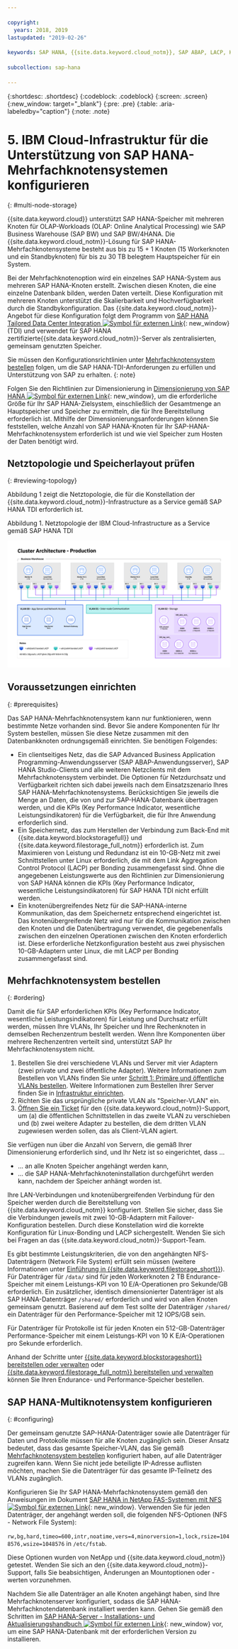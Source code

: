 ```yaml
---

copyright:
  years: 2018, 2019
lastupdated: "2019-02-26"

keywords: SAP HANA, {{site.data.keyword.cloud_notm}}, SAP ABAP, LACP, KPIs,VLANs

subcollection: sap-hana

---
```


{:shortdesc: .shortdesc}
{:codeblock: .codeblock}
{:screen: .screen}
{:new_window: target="_blank"}
{:pre: .pre}
{:table: .aria-labeledby="caption"}
{:note: .note}

# 5. IBM Cloud-Infrastruktur für die Unterstützung von SAP HANA-Mehrfachknotensystemen konfigurieren
{: #multi-node-storage}

{{site.data.keyword.cloud}} unterstützt SAP HANA-Speicher mit mehreren Knoten für OLAP-Workloads (OLAP: Online Analytical Processing) wie SAP Business Warehouse (SAP BW) und SAP BW/4HANA. Die {{site.data.keyword.cloud_notm}}-Lösung für SAP HANA-Mehrfachknotensysteme besteht aus bis zu 15 + 1 Knoten (15 Workerknoten und ein Standbyknoten) für bis zu 30 TB belegtem Hauptspeicher für ein System.

Bei der Mehrfachknotenoption wird ein einzelnes SAP HANA-System aus mehreren SAP HANA-Knoten erstellt. Zwischen diesen Knoten, die eine einzelne Datenbank bilden, werden Daten verteilt. Diese Konfiguration mit mehreren Knoten unterstützt die Skalierbarkeit und Hochverfügbarkeit durch die Standbykonfiguration. Das {{site.data.keyword.cloud_notm}}-Angebot für diese Konfiguration folgt dem Programm von [SAP HANA Tailored Data Center Integration ![Symbol für externen Link](../../icons/launch-glyph.svg "Symbol für externen Link")](https://blogs.saphana.com/2015/02/18/sap-hana-tailored-data-center-integration-tdi-overview/){: new_window} (TDI) und verwendet für SAP HANA zertifizierte{{site.data.keyword.cloud_notm}}-Server als zentralisierten, gemeinsam genutzten Speicher.

Sie müssen den Konfigurationsrichtlinien unter [Mehrfachknotensystem bestellen](#ordering) folgen, um die SAP HANA-TDI-Anforderungen zu erfüllen und Unterstützung von SAP zu erhalten.
{: note}

Folgen Sie den Richtlinien zur Dimensionierung in [Dimensionierung von SAP HANA ![Symbol für externen Link](../../icons/launch-glyph.svg "Symbol für externen Link")](https://help.sap.com/viewer/eb3777d5495d46c5b2fa773206bbfb46/2.0.00/en-US/d4a122a7bb57101493e3f5ca08e6b039.html){: new_window}, um die erforderliche Größe für Ihr SAP HANA-Zielsystem, einschließlich der Gesamtmenge an Hauptspeicher und Speicher zu ermitteln, die für Ihre Bereitstellung erforderlich ist. Mithilfe der Dimensionierungsanforderungen können Sie feststellen, welche Anzahl von SAP HANA-Knoten für Ihr SAP-HANA-Mehrfachknotensystem erforderlich ist und wie viel Speicher zum Hosten der Daten benötigt wird.

## Netztopologie und Speicherlayout prüfen
{: #reviewing-topology}

Abbildung 1 zeigt die Netztopologie, die für die Konstellation der {{site.data.keyword.cloud_notm}}-Infrastructure as a Service gemäß SAP HANA TDI erforderlich ist.

Abbildung 1. Netztopologie der IBM Cloud-Infrastructure as a Service gemäß SAP HANA TDI

![Abbildung 1. Netztopologie der IBM Cloud-Infrastructure as a Service gemäß SAP HANA TDI](/images/SAP-BW.png "Netztopologie der IBM Cloud-Infrastructure as a Service gemäß SAP HANA TDI")

## Voraussetzungen einrichten
{: #prerequisites}

Das SAP HANA-Mehrfachknotensystem kann nur funktionieren, wenn bestimmte Netze vorhanden sind. Bevor Sie andere Komponenten für Ihr System bestellen, müssen Sie diese Netze zusammen mit den Datenbankknoten ordnungsgemäß einrichten. Sie benötigen Folgendes:
* Ein clientseitiges Netz, das die SAP Advanced Business Application Programming-Anwendungsserver (SAP ABAP-Anwendungsserver), SAP HANA Studio-Clients und alle weiteren Netzclients mit dem Mehrfachknotensystem verbindet. Die Optionen für Netzdurchsatz und Verfügbarkeit richten sich dabei jeweils nach dem Einsatzszenario Ihres SAP HANA-Mehrfachknotensystems. Berücksichtigen Sie jeweils die Menge an Daten, die von und zur SAP-HANA-Datenbank übertragen werden, und die KPIs (Key Performance Indicator, wesentliche Leistungsindikatoren) für die Verfügbarkeit, die für Ihre Anwendung erforderlich sind.
* Ein Speichernetz, das zum Herstellen der Verbindung zum Back-End mit {{site.data.keyword.blockstoragefull}} und {{site.data.keyword.filestorage_full_notm}} erforderlich ist. Zum Maximieren von Leistung und Redundanz ist ein 10-GB-Netz mit zwei Schnittstellen unter Linux erforderlich, die mit dem Link Aggregation Control Protocol (LACP) per Bonding zusammengefasst sind. Ohne die angegebenen Leistungswerte aus den Richtlinien zur Dimensionierung von SAP HANA können die KPIs (Key Performance Indicator, wesentliche Leistungsindikatoren) für SAP HANA TDI nicht erfüllt werden.
* Ein knotenübergreifendes Netz für die SAP-HANA-interne Kommunikation, das dem Speichernetz entsprechend eingerichtet ist. Das knotenübergreifende Netz wird nur für die Kommunikation zwischen den Knoten und die Datenübertragung verwendet, die gegebenenfalls zwischen den einzelnen Operationen zwischen den Knoten erforderlich ist. Diese erforderliche Netzkonfiguration besteht aus zwei physischen 10-GB-Adaptern unter Linux, die mit LACP per Bonding zusammengefasst sind.

## Mehrfachknotensystem bestellen
{: #ordering}

Damit die für SAP erforderlichen KPIs (Key Performance Indicator, wesentliche Leistungsindikatoren) für Leistung und Durchsatz erfüllt werden, müssen Ihre VLANs, Ihr Speicher und Ihre Rechenknoten in demselben Rechenzentrum bestellt werden. Wenn Ihre Komponenten über mehrere Rechenzentren verteilt sind, unterstützt SAP Ihr Mehrfachknotensystem nicht.

1. Bestellen Sie drei verschiedene VLANs und Server mit vier Adaptern (zwei private und zwei öffentliche Adapter). Weitere Informationen zum Bestellen von VLANs finden Sie unter [Schritt 1: Primäre und öffentliche VLANs bestellen](/docs/infrastructure/virtualization?topic=Virtualization-advanced-single-site-vmware-reference-architecture#step-1-ordering-primary-public-and-private-vlans). Weitere Informationen zum Bestellen Ihrer Server finden Sie in [Infrastruktur einrichten](/docs/infrastructure/sap-hana?topic=sap-hana-set_up_infrastructure#set_up_infrastructure#set_up_infrastructure).
2. Richten Sie das ursprüngliche private VLAN als "Speicher-VLAN" ein.
3. [Öffnen Sie ein Ticket](/docs/get-support?topic=get-support-open-case#open-case) für den {{site.data.keyword.cloud_notm}}-Support, um (a) die öffentlichen Schnittstellen in das zweite VLAN zu verschieben und (b) zwei weitere Adapter zu bestellen, die dem dritten VLAN zugewiesen werden sollen, das als Client-VLAN agiert.

Sie verfügen nun über die Anzahl von Servern, die gemäß Ihrer Dimensionierung erforderlich sind, und Ihr Netz ist so eingerichtet, dass ...
* ... an alle Knoten Speicher angehängt werden kann,
* ... die SAP HANA-Mehrfachknoteninstallation durchgeführt werden kann, nachdem der Speicher anhängt worden ist.

Ihre LAN-Verbindungen und knotenübergreifenden Verbindung für den Speicher werden durch die Bereitstellung von {{site.data.keyword.cloud_notm}} konfiguriert. Stellen Sie sicher, dass Sie die Verbindungen jeweils mit zwei 10-GB-Adaptern mit Failover-Konfiguration bestellen. Durch diese Konstellation wird die korrekte Konfiguration für Linux-Bonding und LACP sichergestellt. Wenden Sie sich bei Fragen an das {{site.data.keyword.cloud_notm}}-Support-Team.

Es gibt bestimmte Leistungskriterien, die von den angehängten NFS-Datenträgern (Network File System) erfüllt sein müssen (weitere Informationen unter [Einführung in {{site.data.keyword.filestorage_short}}](/docs/infrastructure/FileStorage?topic=FileStorage-GettingStarted#getting-started-with-ibm-file-storage-for-bluemix)). Für Datenträger für `/data/` sind für jeden Workerknoten 2 TB Endurance-Speicher mit einem Leistungs-KPI von 10 E/A-Operationen pro Sekunde/GB erforderlich. Ein zusätzlicher, identisch dimensionierter Datenträger ist als SAP HANA-Datenträger `/shared/` erforderlich und wird von allen Knoten gemeinsam genutzt. Basierend auf dem Test sollte der Datenträger `/shared/` ein Datenträger für den Performance-Speicher mit 12 IOPS/GB sein.

Für Datenträger für Protokolle ist für jeden Knoten ein 512-GB-Datenträger Performance-Speicher mit einem Leistungs-KPI von 10 K E/A-Operationen pro Sekunde erforderlich.

Anhand der Schritte unter [{{site.data.keyword.blockstorageshort}} bereitstellen oder verwalten](/docs/infrastructure/BlockStorage?topic=BlockStorage-orderingthroughConsole#provisioning-and-managing-block-storage) oder [{{site.data.keyword.filestorage_full_notm}} bereitstellen und verwalten](/docs/infrastructure/FileStorage?topic=FileStorage-orderingConsole#orderingConsole) können Sie Ihren Endurance- und Performance-Speicher bestellen.

## SAP HANA-Multiknotensystem konfigurieren
{: #configuring}

Der gemeinsam genutzte SAP-HANA-Datenträger sowie alle Datenträger für Daten und Protokolle müssen für alle Knoten zugänglich sein. Dieser Ansatz bedeutet, dass das gesamte Speicher-VLAN, das Sie gemäß [Mehrfachknotensystem bestellen](#ordering) konfiguriert haben, auf alle Datenträger zugreifen kann. Wenn Sie nicht jede beteiligte IP-Adresse auflisten möchten, machen Sie die Datenträger für das gesamte IP-Teilnetz des VLANs zugänglich.

Konfigurieren Sie Ihr SAP HANA-Mehrfachknotensystem gemäß den Anweisungen im Dokument [SAP HANA in NetApp FAS-Systemen mit NFS ![Symbol für externen Link](../../icons/launch-glyph.svg "Symbol für externen Link")](https://www.netapp.com/us/media/tr-4290.pdf){: new_window}. Verwenden Sie für jeden Datenträger, der angehängt werden soll, die folgenden NFS-Optionen (NFS - Network File System):

`rw,bg,hard,timeo=600,intr,noatime,vers=4,minorversion=1,lock,rsize=1048576,wsize=1048576` in `/etc/fstab`.

Diese Optionen wurden von NetApp und {{site.data.keyword.cloud_notm}} getestet. Wenden Sie sich an den {{site.data.keyword.cloud_notm}}-Support, falls Sie beabsichtigen, Änderungen an Mountoptionen oder -werten vorzunehmen.

Nachdem Sie alle Datenträger an alle Knoten angehängt haben, sind Ihre Mehrfachknotenserver konfiguriert, sodass die SAP HANA-Mehrfachknotendatenbank installiert werden kann. Gehen Sie gemäß den Schritten im [SAP HANA-Server - Installations- und Aktualisierungshandbuch ![Symbol für externen Link](../../icons/launch-glyph.svg "Symbol für externen Link")](https://help.sap.com/viewer/2c1988d620e04368aa4103bf26f17727/2.0.03/en-US){: new_window} vor, um eine SAP HANA-Datenbank mit der erforderlichen Version zu installieren.
